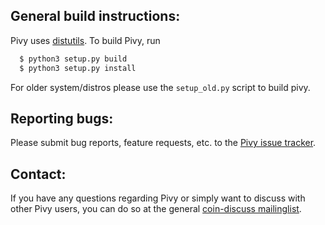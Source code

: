 General build instructions:
---------------------------
Pivy uses [distutils][0]. To build Pivy, run

```bash
  $ python3 setup.py build
  $ python3 setup.py install
```

For older system/distros please use the `setup_old.py` script to build pivy. 

Reporting bugs:
--------------

Please submit bug reports, feature requests, etc. to the [Pivy
issue tracker][1].

Contact:
--------

If you have any questions regarding Pivy or simply want to discuss
with other Pivy users, you can do so at the general [coin-discuss
mailinglist][2].


[0]: http://www.python.org/sigs/distutils-sig/
[1]: https://github.com/Coin3D/pivy/issues
[2]: http://groups.google.com/group/coin3d-discuss
